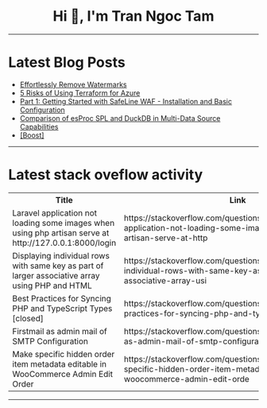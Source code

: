 <h1 align="center">Hi 👋, I'm Tran Ngoc Tam</h1>

---

# Latest Blog Posts 
<!-- BLOG-POST-LIST:START -->
- [Effortlessly Remove Watermarks](https://dev.to/luckyricky/effortlessly-remove-watermarks-amb)
- [5 Risks of Using Terraform for Azure](https://dev.to/stas_sultanov/5-risks-of-using-terraform-for-azure-1jlp)
- [Part 1: Getting Started with SafeLine WAF - Installation and Basic Configuration](https://dev.to/sharon_42e16b8da44dabde6d/part-1-getting-started-with-safeline-waf-installation-and-basic-configuration-21eb)
- [Comparison of esProc SPL and DuckDB in Multi-Data Source Capabilities](https://dev.to/serina_8340/comparison-of-esproc-spl-and-duckdb-in-multi-data-source-capabilities-32op)
- [[Boost]](https://dev.to/jack3381/-2i93)
<!-- BLOG-POST-LIST:END -->

---

# Latest stack oveflow activity
<table>
  <tr><th>Title</th><th>Link</th></tr>
  <!-- STACKOVERFLOW:START --><tr><td>Laravel application not loading some images when using php artisan serve at http://127.0.0.1:8000/login</td><td>https://stackoverflow.com/questions/79609779/laravel-application-not-loading-some-images-when-using-php-artisan-serve-at-http</td></tr><tr><td>Displaying individual rows with same key as part of larger associative array using PHP and HTML</td><td>https://stackoverflow.com/questions/79609637/displaying-individual-rows-with-same-key-as-part-of-larger-associative-array-usi</td></tr><tr><td>Best Practices for Syncing PHP and TypeScript Types [closed]</td><td>https://stackoverflow.com/questions/79609271/best-practices-for-syncing-php-and-typescript-types</td></tr><tr><td>Firstmail as admin mail of SMTP Configuration</td><td>https://stackoverflow.com/questions/79609174/firstmail-as-admin-mail-of-smtp-configuration</td></tr><tr><td>Make specific hidden order item metadata editable in WooCommerce Admin Edit Order</td><td>https://stackoverflow.com/questions/79609125/make-specific-hidden-order-item-metadata-editable-in-woocommerce-admin-edit-orde</td></tr><!-- STACKOVERFLOW:END -->
</table>

---


